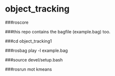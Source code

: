 # object_tracking

###roscore

###this repo contains the bagfile (example.bag) too.

###cd object_tracking1

###rosbag play -l example.bag

###source devel/setup.bash

###rosrun mot kmeans
